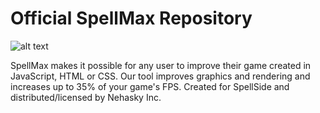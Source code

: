 # Official SpellMax Repository

![alt text](https://github.com/NervousGroove/SpellSide/blob/main/SpellMax.png)

SpellMax makes it possible for any user to improve their game created in JavaScript, HTML or CSS. Our tool improves graphics and rendering and increases up to 35% of your game's FPS. Created for SpellSide and distributed/licensed by Nehasky Inc.
